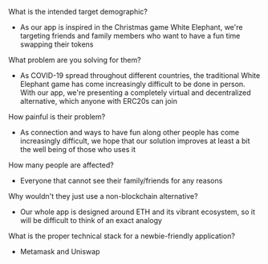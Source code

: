 What is the intended target demographic?
- As our app is inspired in the Christmas game White Elephant, we're targeting friends and family members who want to have a fun time swapping their tokens

What problem are you solving for them?
- As COVID-19 spread throughout different countries, the traditional White Elephant game has come increasingly difficult to be done in person. With our app, we're presenting a completely virtual and decentralized alternative, which anyone with ERC20s can join

How painful is their problem?
- As connection and ways to have fun along other people has come increasingly difficult, we hope that our solution improves at least a bit the well being of those who uses it

How many people are affected?
- Everyone that cannot see their family/friends for any reasons

Why wouldn't they just use a non-blockchain alternative?
- Our whole app is designed around ETH and its vibrant ecosystem, so it will be difficult to think of an exact analogy

What is the proper technical stack for a newbie-friendly application?
- Metamask and Uniswap